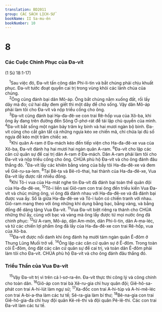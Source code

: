 ```yaml
---
translation: BD2011
group: CÁC SÁCH LỊCH-SỬ
bookName: II Sa-mu-ên 
bookNumber: 10
---
```


<div class="title"><h1>8</h1><h3>Các Cuộc Chinh Phục của Ða-vít</h3><p>(1 Sử 18:1-17)</p></div>
<span class="verse 2sa_8_1"> <sup>1</sup>Sau việc đó, Ða-vít tấn công dân Phi-li-tin và bắt chúng phải chịu khuất phục. Ða-vít tước đoạt quyền cai trị trong vùng khỏi các lãnh chúa của chúng. <br/></span>
<span class="verse 2sa_8_2"> <sup>2</sup>Ông cũng đánh bại dân Mô-áp. Ông bắt chúng nằm xuống đất, rồi lấy dây mà đo; cứ hai dây đem giết thì một dây để cho sống. Vậy dân Mô-áp phải làm tôi cho Ða-vít và nộp triều cống cho ông.<br/></span>
<span class="verse 2sa_8_3"> <sup>3</sup>Ða-vít cũng đánh bại Ha-đa-đê-xe con trai Rê-hốp vua của Xô-ba, khi ông ấy đang trên đường đến Sông Ơ-phơ-rát để tái lập chủ quyền của mình. </span>
<span class="verse 2sa_8_4"><sup>4</sup>Ða-vít bắt sống một ngàn bảy trăm kỵ binh và hai mươi ngàn bộ binh. Ða-vít cũng cho cắt gân tất cả những ngựa kéo xe chiến mã, chỉ chừa lại đủ số ngựa để kéo một trăm chiếc xe.<br/></span>
<span class="verse 2sa_8_5"> <sup>5</sup>Khi quân A-ram ở Ða-mách kéo đến tiếp viện cho Ha-đa-đê-xe vua của Xô-ba, Ða-vít đánh hạ hai mươi hai ngàn quân A-ram. </span>
<span class="verse 2sa_8_6"><sup>6</sup>Ða-vít cho lập các căn cứ quân sự để cai trị dân A-ram ở Ða-mách. Dân A-ram phải làm tôi cho Ða-vít và nộp triều cống cho ông. CHÚA phù hộ Ða-vít và cho ông đánh đâu thắng đó. </span>
<span class="verse 2sa_8_7"><sup>7</sup>Ða-vít lấy các khiên bằng vàng của bầy tôi Ha-đa-đê-xe và đem về Giê-ru-sa-lem. </span>
<span class="verse 2sa_8_8"><sup>8</sup>Tại Bê-ta và Bê-rô-thai, hai thành của Ha-đa-đê-xe, Vua Ða-vít lấy được rất nhiều đồng.<br/></span>
<span class="verse 2sa_8_9"> <sup>9</sup>Khi Tô-i vua của Ha-mát nghe tin Ða-vít đã đánh bại toàn thể quân đội của Ha-đa-đê-xe, </span>
<span class="verse 2sa_8_10"><sup>10</sup>Tô-i liền sai Giô-ram con trai ông đến triều kiến Vua Ða-vít và chúc mừng ông, vì ông đã đánh nhau với Ha-đa-đê-xe và đã đánh bại được vua ấy. Số là giữa Ha-đa-đê-xe và Tô-i luôn có chiến tranh với nhau. Giô-ram mang theo với ông những khí dụng bằng bạc, bằng vàng, và bằng đồng để dâng tặng Vua Ða-vít. </span>
<span class="verse 2sa_8_11"><sup>11</sup>Vua Ða-vít biệt riêng ra thánh cho CHÚA những thứ ấy, cùng với bạc và vàng mà ông lấy được từ mọi nước ông đã chinh phục: </span>
<span class="verse 2sa_8_12"><sup>12</sup>từ A-ram, Mô-áp, dân Am-môn, dân Phi-li-tin, dân A-ma-léc, và từ các chiến lợi phẩm ông đã lấy của Ha-đa-đê-xe con trai Rê-hốp, vua của Xô-ba.<br/></span>
<span class="verse 2sa_8_13"> <sup>13</sup>Ða-vít được nổi danh khi ông đánh hạ mười tám ngàn quân Ê-đôm ở Thung Lũng Muối trở về. </span>
<span class="verse 2sa_8_14"><sup>14</sup>Ông lập các căn cứ quân sự ở Ê-đôm. Trong toàn cõi Ê-đôm, ông đặt các căn cứ quân sự để cai trị, và toàn dân Ê-đôm phải làm tôi cho Ða-vít. CHÚA phù hộ Ða-vít và cho ông đánh đâu thắng đó.<br/></span>
<div class="title"><h3>Triều Thần của Vua Ða-vít</h3></div>
<span class="verse 2sa_8_15"> <sup>15</sup>Vậy Ða-vít trị vì trên cả I-sơ-ra-ên. Ða-vít thực thi công lý và công chính cho toàn dân. </span>
<span class="verse 2sa_8_16"><sup>16</sup>Giô-áp con trai bà Xê-ru-gia chỉ huy quân đội; Giê-hô-sa-phát con trai A-hi-lút làm ngự sử; </span>
<span class="verse 2sa_8_17"><sup>17</sup>Xa-đốc con trai A-hi-túp và A-hi-mê-léc con trai A-bi-a-tha làm các tư tế; Sê-ra-gia làm bí thư; </span>
<span class="verse 2sa_8_18"><sup>18</sup>Bê-na-gia con trai Giê-hô-gia-đa chỉ huy đội quân Kê-rê-thi và đội quân Pê-lê-thi. Các con trai Ða-vít làm các tư tế. <br/></span>
